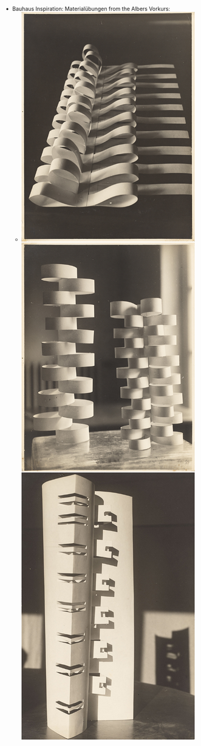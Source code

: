 - Bauhaus Inspiration: Materialübungen from the Albers Vorkurs:
	- ![DFE22881-E1EE-4A0B-A923-DAB9D8A8075F.jpeg](../assets/DFE22881-E1EE-4A0B-A923-DAB9D8A8075F_1746709739304_0.jpeg) ![4C3A1941-44FD-4447-AB4E-F687776973ED.jpeg](../assets/4C3A1941-44FD-4447-AB4E-F687776973ED_1746709739305_1.jpeg) ![DEF6B2C3-978C-4FCF-9341-80D64564936A.jpeg](../assets/DEF6B2C3-978C-4FCF-9341-80D64564936A_1746709739305_2.jpeg)